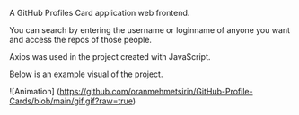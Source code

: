 A GitHub Profiles Card application web frontend.

You can search by entering the username or loginname of anyone you want and access the repos of those people.

Axios was used in the project created with JavaScript.

Below is an example visual of the project.

![Animation] (https://github.com/oranmehmetsirin/GitHub-Profile-Cards/blob/main/gif.gif?raw=true)
